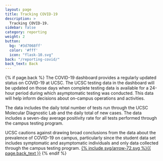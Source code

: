 ```yaml
---
layout: page
title: Tracking COVID-19
description: >
  Tracking COVID-19.  
sidebar: false
category: reporting
weight: 2
button:
  bg: '#3d7068ff'
  color: '#fff'
  icon: "flask-10.svg"
back: "/reporting-covid/"
back_text: Back
---
```

  {% if page.back %}
The COVID-19 dashboard provides a regularly updated status on COVID-19 at UCSC. The UCSC testing data in the dashboard will be updated on those days when complete testing data is available for a 24-hour period during which asymptomatic testing was conducted. This data will help inform decisions about on-campus operations and activities.

The data includes the daily total number of tests run through the UCSC Molecular Diagnostic Lab and the daily total of new cases. The data includes a seven-day average positivity rate for all tests performed through the campus testing program.

UCSC cautions against drawing broad conclusions from the data about the prevalence of COVID-19 on campus, particularly since the student data set includes symptomatic and asymptomatic individuals and only data collected through the campus testing program. 
<a href="{{ page.back }}" class="pill tracking-back">{% include svg/arrow-72.svg %}{{ page.back_text }}</a>
{% endif %}
<script type='text/javascript' src='https://visualizedata.ucop.edu/javascripts/api/viz_v1.js'></script><div class='tableauPlaceholder' style='width: 1000px; height: 850px;'><object class='tableauViz' width='1000px' height='850px' style='display:none;'><param name='host_url' value='https%3A%2F%2Fvisualizedata.ucop.edu%2F' /> <param name='embed_code_version' value='3' /> <param name='site_root' value='&#47;t&#47;UCSCpublic' /><param name='name' value='COVID-19TestingDashboardUCSC&#47;COVID-19Graphs' /><param name='tabs' value='yes' /><param name='toolbar' value='yes' /><param name='showAppBanner' value='true' /><param name='display_count' value='n' /><param name='isGuestRedirectFromVizportal' value='y' /></object></div>
